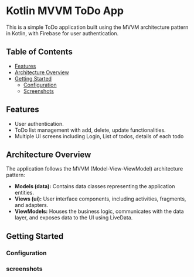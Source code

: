 # Kotlin MVVM ToDo App 

This is a simple ToDo application built using the MVVM architecture pattern in Kotlin, with Firebase for user authentication.

## Table of Contents

- [Features](#features)
- [Architecture Overview](#architecture-overview)
- [Getting Started](#getting-started)
  - [Configuration](#configuration)
  - [Screenshots](#screenshots)


## Features

- User authentication.
- ToDo list management with add, delete, update functionalities.
- Multiple UI screens including Login, List of todos, details of each todo

## Architecture Overview

The application follows the MVVM (Model-View-ViewModel) architecture pattern:

- **Models (data):** Contains data classes representing the application entities.
- **Views (ui):** User interface components, including activities, fragments, and adapters.
- **ViewModels:** Houses the business logic, communicates with the data layer, and exposes data to the UI using LiveData.

## Getting Started

### Configuration


### screenshots
